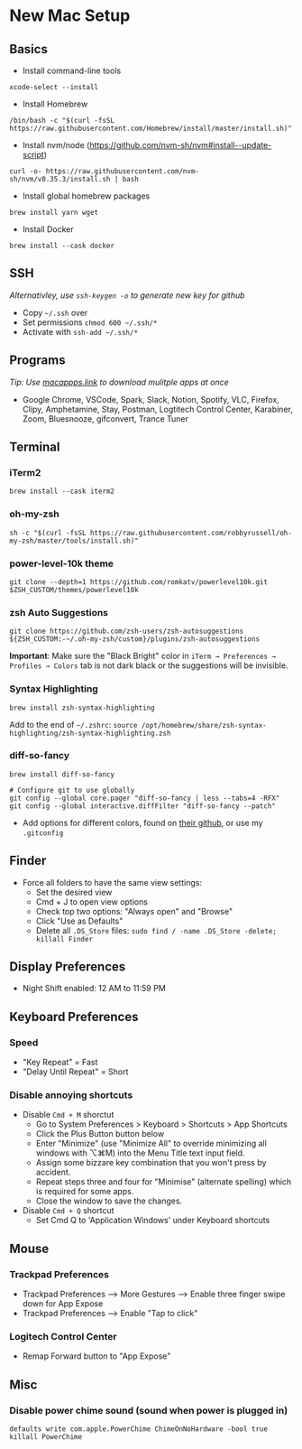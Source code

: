 # New Mac Setup

## Basics

- Install command-line tools

```terminal
xcode-select --install
```

- Install Homebrew

```terminal
/bin/bash -c "$(curl -fsSL https://raw.githubusercontent.com/Homebrew/install/master/install.sh)"
```

- Install nvm/node (https://github.com/nvm-sh/nvm#install--update-script)

```terminal
curl -o- https://raw.githubusercontent.com/nvm-sh/nvm/v0.35.3/install.sh | bash
```

- Install global homebrew packages

```terminal
brew install yarn wget
```

- Install Docker

```terminal
brew install --cask docker
```

## SSH

_Alternativley, use `ssh-keygen -o` to generate new key for github_

- Copy `~/.ssh` over
- Set permissions `chmod 600 ~/.ssh/*`
- Activate with `ssh-add ~/.ssh/*`

## Programs

_Tip: Use [macappps.link](https://macapps.link/en/) to download mulitple apps at once_

- Google Chrome, VSCode, Spark, Slack, Notion, Spotify, VLC, Firefox, Clipy, Amphetamine, Stay, Postman, Logtitech Control Center, Karabiner, Zoom, Bluesnooze, gifconvert, Trance Tuner

## Terminal

### iTerm2

```terminal
brew install --cask iterm2
```

### oh-my-zsh

```terminal
sh -c "$(curl -fsSL https://raw.githubusercontent.com/robbyrussell/oh-my-zsh/master/tools/install.sh)"
```

### power-level-10k theme

```terminal
git clone --depth=1 https://github.com/romkatv/powerlevel10k.git $ZSH_CUSTOM/themes/powerlevel10k
```

### zsh Auto Suggestions

```terminal
git clone https://github.com/zsh-users/zsh-autosuggestions ${ZSH_CUSTOM:-~/.oh-my-zsh/custom}/plugins/zsh-autosuggestions
```

**Important**: Make sure the "Black Bright" color in `iTerm → Preferences → Profiles → Colors` tab is not dark black or the suggestions will be invisible.

### Syntax Highlighting

```terminal
brew install zsh-syntax-highlighting
```

Add to the end of `~/.zshrc`: `source /opt/homebrew/share/zsh-syntax-highlighting/zsh-syntax-highlighting.zsh`

### diff-so-fancy

```terminal
brew install diff-so-fancy

# Configure git to use globally
git config --global core.pager "diff-so-fancy | less --tabs=4 -RFX"
git config --global interactive.diffFilter "diff-so-fancy --patch"
```

- Add options for different colors, found on [their github](https://github.com/so-fancy/diff-so-fancy#improved-colors-for-the-highlighted-bits), or use my `.gitconfig`

## Finder

- Force all folders to have the same view settings:
  - Set the desired view
  - Cmd + J to open view options
  - Check top two options: "Always open" and "Browse"
  - Click "Use as Defaults"
  - Delete all `.DS_Store` files: `sudo find / -name .DS_Store -delete; killall Finder`

## Display Preferences

- Night Shift enabled: 12 AM to 11:59 PM

## Keyboard Preferences

### Speed

- "Key Repeat" = Fast
- "Delay Until Repeat" = Short

### Disable annoying shortcuts

- Disable `Cmd + M` shorctut
  - Go to System Preferences > Keyboard > Shortcuts > App Shortcuts
  - Click the Plus Button button below
  - Enter "Minimize" (use "Minimize All" to override minimizing all windows with ⌥⌘M) into the Menu Title text input field.
  - Assign some bizzare key combination that you won't press by accident.
  - Repeat steps three and four for "Minimise" (alternate spelling) which is required for some apps.
  - Close the window to save the changes.
- Disable `Cmd + Q` shortcut
  - Set Cmd Q to 'Application Windows' under Keyboard shortcuts

## Mouse

### Trackpad Preferences

- Trackpad Preferences --> More Gestures --> Enable three finger swipe down for App Expose
- Trackpad Preferences --> Enable "Tap to click"

### Logitech Control Center

- Remap Forward button to "App Expose"

## Misc

### Disable power chime sound (sound when power is plugged in)

```terminal
defaults write com.apple.PowerChime ChimeOnNoHardware -bool true
killall PowerChime
```
